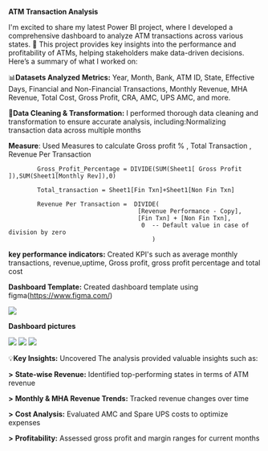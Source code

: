  **ATM Transaction Analysis**

I'm excited to share my latest Power BI project, where I developed a comprehensive dashboard to analyze ATM transactions across various states. 🏧 This project provides key insights into the performance and profitability of ATMs, helping stakeholders make data-driven decisions. Here’s a summary of what I worked on:

📊**Datasets Analyzed**
**Metrics:** Year, Month, Bank, ATM ID, State, Effective Days, Financial and Non-Financial Transactions, Monthly Revenue, MHA Revenue, Total Cost, Gross Profit, CRA, AMC, UPS AMC, and more.

🔄**Data Cleaning & Transformation:** I performed thorough data cleaning and transformation to ensure accurate analysis, including:Normalizing transaction data across multiple months

  **Measure**: Used Measures to calculate Gross profit % , Total Transaction , Revenue Per Transaction 

            Gross_Profit_Percentage = DIVIDE(SUM(Sheet1[ Gross Profit ]),SUM(Sheet1[Monthly Rev]),0)

            Total_transaction = Sheet1[Fin Txn]+Sheet1[Non Fin Txn]

            Revenue Per Transaction =  DIVIDE(
                                        [Revenue Performance - Copy],
                                        [Fin Txn] + [Non Fin Txn],
                                         0  -- Default value in case of division by zero
                                            )

 **key performance indicators:** Created KPI's such as average monthly transactions, revenue,uptime, Gross profit, gross profit percentage and total cost

 **Dashboard Template:** Created dashboard template using figma(https://www.figma.com/)
 
 
 <image src="https://github.com/Vijay-soundhariya/ATM-Transaction-Analysis-Dashboard/blob/main/ATM%20analytics%20template.png">


**Dashboard pictures**

<image src="https://github.com/Vijay-soundhariya/ATM-Transaction-Analysis-Dashboard/blob/main/atm%20home.png">


<image src="https://github.com/Vijay-soundhariya/ATM-Transaction-Analysis-Dashboard/blob/main/atm%20dashboard.png">


<image src="https://github.com/Vijay-soundhariya/ATM-Transaction-Analysis-Dashboard/blob/main/details.png">



💡**Key Insights:** Uncovered The analysis provided valuable insights such as:

  **>** **State-wise Revenue:** Identified top-performing states in terms of ATM revenue
  
  **>** **Monthly & MHA Revenue Trends:** Tracked revenue changes over time
  
  **>** **Cost Analysis:** Evaluated AMC and Spare UPS costs to optimize expenses
  
  **>** **Profitability:** Assessed gross profit and margin ranges for current months
